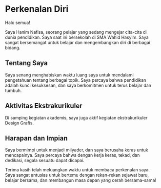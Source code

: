 # Perkenalan Diri

Halo semua!

Saya Hanim Nafisa, seorang pelajar yang sedang mengejar cita-cita di dunia pendidikan. Saya saat ini bersekolah di SMA Wahid Hasyim. Saya sangat bersemangat untuk belajar dan mengembangkan diri di berbagai bidang.

## Tentang Saya
Saya senang menghabiskan waktu luang saya untuk mendalami pengetahuan tentang berbagai topik. Saya percaya bahwa pendidikan adalah kunci kesuksesan, dan saya berkomitmen untuk terus belajar dan tumbuh.

## Aktivitas Ekstrakurikuler
Di samping kegiatan akademis, saya juga aktif kegiatan ekstrakurikuler Design Grafis.

## Harapan dan Impian
Saya bermimpi untuk menjadi milyader, dan saya berusaha keras untuk mencapainya. Saya percaya bahwa dengan kerja keras, tekad, dan dedikasi, segala sesuatu dapat dicapai.

Terima kasih telah meluangkan waktu untuk membaca perkenalan saya. Saya sangat antusias untuk bertemu dengan rekan-rekan sejawat baru, belajar bersama, dan membangun masa depan yang cerah bersama-sama!

